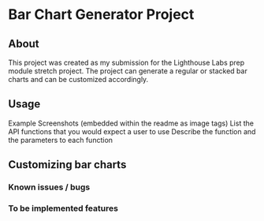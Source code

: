 # Bar Chart Generator Project
## About
This project was created as my submission for the Lighthouse Labs prep module stretch project. The project can generate a regular or stacked bar charts and can be customized accordingly. 
## Usage
Example Screenshots (embedded within the readme as image tags)
List the API functions that you would expect a user to use
Describe the function and the parameters to each function
## Customizing bar charts

### Known issues / bugs
### To be implemented features
